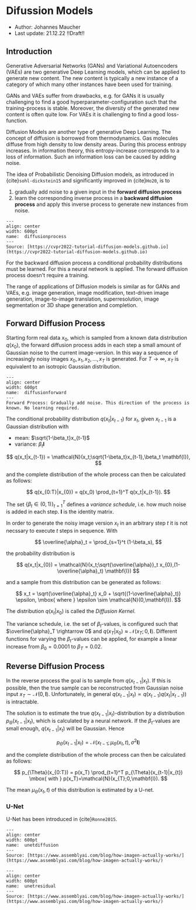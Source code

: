 # Difussion Models

* Author: Johannes Maucher
* Last update: 21.12.22 !!Draft!!

## Introduction

Generative Adversarial Networks (GANs) and Variational Autoencoders (VAEs) are two generative Deep Learning models, which can be applied to generate new content. The new content is typically a new instance of a category of which many other instances have been used for training.  

GANs and VAEs suffer from drawbacks, e.g. for GANs it is usually challenging to find a good hyperparameter-configuration such that the training-process is stable. Moreover, the diversity of the generated new content is often quite low. For VAEs it is challenging to find a good loss-function.

Diffusion Models are another type of generative Deep Learning. The concept of diffusion is borrowed from thermodynamics. Gas molecules diffuse from high density to low density areas. During this process entropy increases. In information theory, this entropy-increase corresponds to a loss of information. Such an information loss can be caused by adding noise. 

The idea of Probabilistic Denoising Diffusion models, as introduced in {cite}`sohl-dickstein15` and significantly improved in {cite}`Ho20`, is to 
1. gradually add noise to a given input in the **forward diffusion process**
2. learn the corresponding inverse process in a **backward diffusion process** and apply this inverse process to generate new instances from noise.

```{figure} https://maucher.home.hdm-stuttgart.de/Pics/denoisingdiffusionprocess.png
---
align: center
width: 600pt
name:  diffusionprocess
---
Source: [https://cvpr2022-tutorial-diffusion-models.github.io](https://cvpr2022-tutorial-diffusion-models.github.io)

```

For the backward diffusion process a conditional probability distributions must be learned. For this a neural network is applied. The forward diffusion process doesn't require a training.

The range of applications of Diffusion models is similar as for GANs and VAEs, e.g. image generation, image modification, text-driven image generation, image-to-image translation, superresolution, image segmentation or 3D shape generation and completion.

## Forward Diffusion Process

Starting form real data $x_0$, which is sampled from a known data distribution $q(x_0)$, the forward diffusion process adds in each step a small amount of Gaussian noise to the current image-version. In this way a sequence of increasingly noisy images $x_0,x_1,x_2,\ldots,x_T$ is generated. For $T \rightarrow \infty$, $x_T$ is equivalent to an isotropic Gaussian distribution.

```{figure} https://maucher.home.hdm-stuttgart.de/Pics/diffusionforward.png
---
align: center
width: 600pt
name:  diffusionforward
---
Forward Process: Gradually add noise. This direction of the process is known. No learning required.

```

The conditional probability distribution $q(x_t|x_{t-1})$ for $x_t$, given $x_{t-1}$ is a Gaussian distribution with 

* mean: $\sqrt{1-\beta_t}x_{t-1}$
* variance: $\beta_t \mathbf{I}$

$$
q(x_t|x_{t-1}) = \mathcal{N}(x_t;\sqrt{1-\beta_t}x_{t-1},\beta_t \mathbf{I}),
$$   

and the complete distribution of the whole process can then be calculated as follows:

$$
q(x_{0:T}|x_{0}) = q(x_0) \prod_{t=1}^T q(x_t|x_{t-1}).
$$

The set $\lbrace \beta_t \in (0,1)\rbrace_{t=1}^T$ defines a *variance schedule*, i.e. how much noise is added in each step. $\mathbf{I}$ is the identity matrix.

In order to generate the noisy image version $x_t$ in an arbitrary step $t$ it is not necssary to execute $t$ steps in sequence. With

$$
\overline{\alpha}_t = \prod_{s=1}^t (1-\beta_s),
$$

the probability distribution is

$$
q(x_t|x_{0}) = \mathcal{N}(x_t;\sqrt{\overline{\alpha}}_t x_{0},(1-\overline{\alpha}_t) \mathbf{I})
$$

and a sample from this distribution can be generated as follows:

$$
x_t = \sqrt{\overline{\alpha}_t} x_0 + \sqrt{(1-\overline{\alpha}_t)} \epsilon, \mbox{ where } \epsilon \sim \mathcal{N}(0,\mathbf{I}).
$$

The distribution $q(x_t|x_{0})$ is called the *Diffusion Kernel*.

The variance schedule, i.e. the set of $\beta_t$-values, is configured such that $\overline{\alpha}_T \rightarrow 0$ and $q(x_{T}|x_{0})\approx \mathcal{N}(x_T;0,\mathbf{I})$. Different functions for varying  the $\beta_t$-values can be applied, for example a linear increase from $\beta_0=0.0001$ to $\beta_T=0.02$.  


## Reverse Diffusion Process

In the reverse process the goal is to sample from $q(x_{t-1}|x_{t})$. If this is possible, then the true sample can be reconstructed from Gaussian noise input $x_T \sim \mathcal{N}(0,\mathbf{I})$. Unfortunately, in general $q(x_{t-1}|x_{t}) \propto q(x_{t-1}) q(x_t|x_{t-1}))$ is intractable.

The solution is to estimate the true $q(x_{t-1}|x_{t})$-distribution by a distribution $p_{\Theta}(x_{t-1}|x_{t})$, which is calculated by a neural network. If the $\beta_t$-values are small enough, $q(x_{t-1}|x_{t})$ will be Gaussian. Hence

$$
p_{\Theta}(x_{t-1}|x_{t})=\mathcal{N}(x_{t-1};\mu_{\Theta}(x_t,t),\sigma^2 \mathbf{I})
$$

and the complete distribution of the whole process can then be calculated as follows:

$$
p_{\Theta}(x_{0:T}) = p(x_T) \prod_{t=1}^T p_{\Theta}(x_{t-1}|x_{t}) \mbox{ with } p(x_T)=\mathcal{N}(x_{T};0,\mathbf{I}).
$$

The mean $\mu_{\Theta}(x_t,t)$ of this distribution is estimated by a U-net.

### U-Net

U-Net has been introduced in {cite}`Ronne2015`.

```{figure} https://maucher.home.hdm-stuttgart.de/Pics/unetdiffusion.png
---
align: center
width: 600pt
name:  unetdiffusion
---
Source: [https://www.assemblyai.com/blog/how-imagen-actually-works/](https://www.assemblyai.com/blog/how-imagen-actually-works/) 

```


```{figure} https://maucher.home.hdm-stuttgart.de/Pics/unetresidual.png
---
align: center
width: 600pt
name:  unetresidual
---
Source: [https://www.assemblyai.com/blog/how-imagen-actually-works/](https://www.assemblyai.com/blog/how-imagen-actually-works/) 

```



